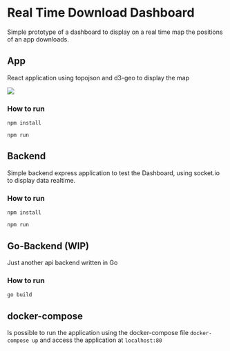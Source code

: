 # Real Time Download Dashboard
Simple prototype of a dashboard to display on a real time map the positions of an app downloads.


## App
React application using topojson and d3-geo to display the map

![](https://i.ibb.co/xMVzb1z/dashboard.png)


### How to run

`npm install`

`npm run`


## Backend
Simple backend express application to test the Dashboard, using socket.io to display data realtime.

### How to run

`npm install`

`npm run`

## Go-Backend (WIP)
Just another api backend written in Go


### How to run

`go build`



## docker-compose
Is possible to run the application using the docker-compose file `docker-compose up` and access the application at `localhost:80`